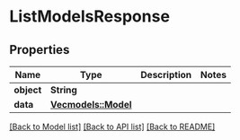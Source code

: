 # ListModelsResponse

## Properties

Name | Type | Description | Notes
------------ | ------------- | ------------- | -------------
**object** | **String** |  | 
**data** | [**Vec<models::Model>**](Model.md) |  | 

[[Back to Model list]](../README.md#documentation-for-models) [[Back to API list]](../README.md#documentation-for-api-endpoints) [[Back to README]](../README.md)


